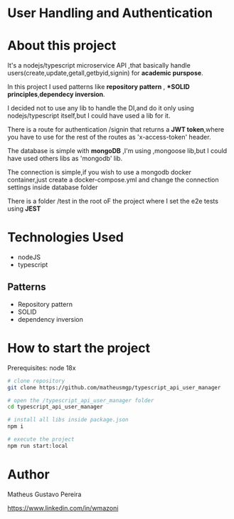 # User Handling and Authentication

# About this project

It's a nodejs/typescript microservice API ,that basically handle users(create,update,getall,getbyid,signin) for **academic purspose**.

In this project I used patterns like **repository pattern** , **\*SOLID principles**,**dependecy inversion**.

I decided not to use any lib to handle the DI,and do it only using nodejs/typescript itself,but I could have used a lib for it.

There is a route for authentication /signin that returns a **JWT token**,where you have to use for the rest of the routes as 'x-access-token' header.

The database is simple with **mongoDB** ,I'm using ,mongoose lib,but I could have used others libs as 'mongodb' lib.

The connection is simple,if you wish to use a mongodb docker container,just create a docker-compose.yml and change the connection settings inside database folder

There is a folder /test in the root oF the project where I set the e2e tests using **JEST**

# Technologies Used

- nodeJS
- typescript

## Patterns

- Repository pattern
- SOLID
- dependency inversion

# How to start the project

Prerequisites: node 18x

```bash
# clone repository
git clone https://github.com/matheusmgp/typescript_api_user_manager

# open the /typescript_api_user_manager folder
cd typescript_api_user_manager

# install all libs inside package.json
npm i

# execute the project
npm run start:local
```

# Author

Matheus Gustavo Pereira

https://www.linkedin.com/in/wmazoni
